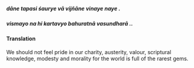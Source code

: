 ##### dāne tapasi śaurye vā vijñāne vinaye naye .
##### vismayo na hi kartavyo bahuratnā vasundharā ..

#### Translation

We should not feel pride in our charity, austerity, valour, scriptural knowledge, modesty and morality for the world is full of the rarest gems.
